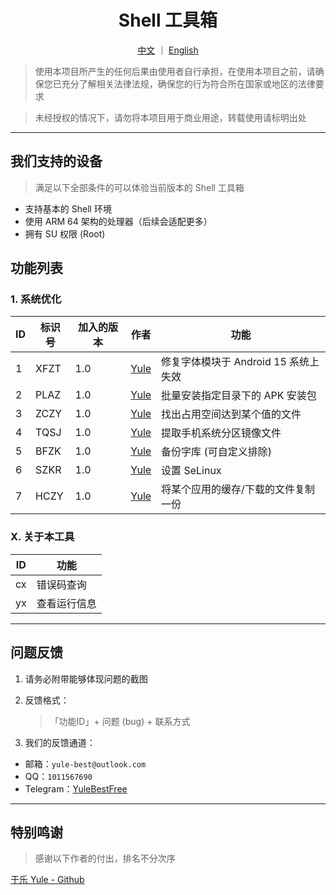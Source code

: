 <div align="center">

# Shell 工具箱

[中文](https://github.com/YuleBest/ShellTool/blob/main/README.md)  ｜  [English](https://github.com/YuleBest/ShellTool/blob/main/README_EN.md)

</div>

> 使用本项目所产生的任何后果由使用者自行承担，在使用本项目之前，请确保您已充分了解相关法律法规，确保您的行为符合所在国家或地区的法律要求

> 未经授权的情况下，请勿将本项目用于商业用途，转载使用请标明出处

***

## 我们支持的设备

> 满足以下全部条件的可以体验当前版本的 Shell 工具箱

- 支持基本的 Shell 环境
- 使用 ARM 64 架构的处理器（后续会适配更多）
- 拥有 SU 权限 (Root)

## 功能列表

### 1. 系统优化

| ID   | 标识号 | 加入的版本 | 作者 | 功能  |
| ---- | ------ | ---- | ---- | ----- |
| 1    | XFZT | 1.0 | [Yule](https://github.com/YuleBest) | 修复字体模块于 Android 15 系统上失效 |
| 2    | PLAZ | 1.0 | [Yule](https://github.com/YuleBest) | 批量安装指定目录下的 APK 安装包 |
| 3    | ZCZY | 1.0 | [Yule](https://github.com/YuleBest) | 找出占用空间达到某个值的文件 |
| 4    | TQSJ | 1.0 | [Yule](https://github.com/YuleBest)     | 提取手机系统分区镜像文件 |
| 5    | BFZK | 1.0 | [Yule](https://github.com/YuleBest)     | 备份字库 (可自定义排除) |
| 6    | SZKR | 1.0 | [Yule](https://github.com/YuleBest)     | 设置 SeLinux |
| 7    | HCZY | 1.0 | [Yule](https://github.com/YuleBest)     | 将某个应用的缓存/下载的文件复制一份 |

### X. 关于本工具

| ID   | 功能         |
| ---- | ------------ |
| cx   | 错误码查询   |
| yx   | 查看运行信息 |

***

## 问题反馈

1. 请务必附带能够体现问题的截图
   
2. 反馈格式：
   
   > 「功能ID」+ 问题 (bug) + 联系方式
   
3. 我们的反馈通道：
   
- 邮箱：`yule-best@outlook.com`
- QQ：`1011567690`
- Telegram：[YuleBestFree](t.me/YuleBestFree)

***

## 特别鸣谢

> 感谢以下作者的付出，排名不分次序

[于乐 Yule - Github](https://github.com/YuleBest)

